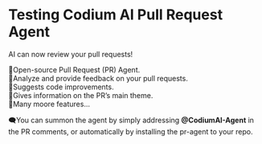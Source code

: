 # Testing Codium AI Pull Request Agent 
AI can now review your pull requests!

🚀Open-source Pull Request (PR) Agent.<br />
🚀Analyze and provide feedback on your pull requests.<br />
🚀Suggests code improvements.<br />
🚀Gives information on the PR’s main theme.<br />
🚀Many moore features...

🗨️You can summon the agent by simply addressing **@CodiumAI-Agent** in the PR comments, or automatically by installing the pr-agent to your repo.

